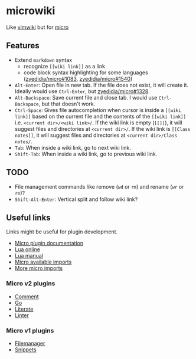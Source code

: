 # microwiki

Like [vimwiki](https://github.com/vimwiki/vimwiki) but for [micro](https://github.com/zyedidia/micro)

## Features

- Extend `markdown` syntax
  - recognize `[[wiki link]]` as a link
  - code block syntax highlighting for some languages ([zyedidia/micro#1083](https://github.com/zyedidia/micro/issues/1083), [zyedidia/micro#1540](https://github.com/zyedidia/micro/pull/1540))
- `Alt-Enter`: Open file in new tab. If the file does not exist, it will create
  it. Ideally would use `Ctrl-Enter`, but [zyedidia/micro#1328](https://github.com/zyedidia/micro/issues/1328).
- `Alt-Backspace`: Save current file and close tab. I would use `Ctrl-Backspace`,
  but that doesn't work.
- `Ctrl-Space`: Gives file autocompletion when cursor is inside a `[[wiki link]]`
  based on the current file and the contents of the `[[wiki link]]` i.e.
  `<current dir>/<wiki link>/`. If the wiki link is empty (`[[]]`), it will
  suggest files and directories at `<current dir>/`. If the wiki link is
  `[[Class notes]]`, it will suggest files and directories at
  `<current dir>/Class notes/`.
- `Tab`: When inside a wiki link, go to next wiki link.
- `Shift-Tab`: When inside a wiki link, go to previous wiki link.

## TODO

- File management commands like remove (`wd` or `rm`) and rename (`wr` or `rn`)?
- `Shift-Alt-Enter`: Vertical split and follow wiki link?

## Useful links

Links might be useful for plugin development.

- [Micro plugin documentation](https://github.com/zyedidia/micro/blob/v2.0.4/runtime/help/plugins.md)
- [Lua online](https://www.lua.org/cgi-bin/demo)
- [Lua manual](https://www.lua.org/manual/5.3/manual.html)
- [Micro available imports](https://github.com/zyedidia/micro/blob/v2.0.4/cmd/micro/initlua.go)
- [More micro imports](https://github.com/zyedidia/micro/blob/v2.0.4/internal/lua/lua.go)

### Micro v2 plugins

- [Comment](https://github.com/zyedidia/micro/blob/v2.0.4/runtime/plugins/comment/comment.lua)
- [Go](https://github.com/micro-editor/go-plugin/blob/v2.0.2/go.lua)
- [Literate](https://github.com/zyedidia/micro/blob/v2.0.4/runtime/plugins/literate/literate.lua)
- [Linter](https://github.com/zyedidia/micro/blob/v2.0.4/runtime/plugins/linter/linter.lua)

### Micro v1 plugins

- [Filemanager](https://github.com/NicolaiSoeborg/filemanager-plugin/blob/v3.4.0/filemanager.lua)
- [Snippets](https://github.com/zyedidia/microsnippets/blob/6c4e55e419fb3abb411e3febb0a14ef837a7a143/snippets.lua)
